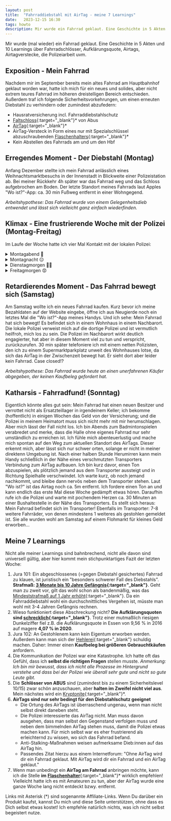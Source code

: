 ```yaml
---
layout: post
title:  "Fahrraddiebstahl mit AirTag - meine 7 Learnings"
date:   2023-12-15 16:30
tags: howto
description: Mir wurde ein Fahrrad geklaut. Eine Geschichte in 5 Akten und 10 Learnings über Fahrraddiebstahl, Fahrradschlösser, Aufklärungsquote, Airtags, uvm.
---
```


Mir wurde (mal wieder) ein Fahrrad geklaut. Eine Geschichte in 5 Akten und 10 Learnings über Fahrradschlösser, Aufklärungsquote, Airtags, Airtagverstecke, die Polizeiarbeit uvm.

## Exposition - Mein Fahrrad

Nachdem mir im September bereits mein altes Fahrrad am Hauptbahnhof geklaut worden war, hatte ich mich für ein neues und solides, aber nicht extrem teures Fahrrad im höheren dreistelligen Bereich entschieden. Außerdem traf ich folgende Sicherheitsvorkehrungen, um einen erneuten Diebstahl zu verhindern oder zumindest abzufedern:

- Hausratversicherung incl. Fahrraddiebstahlschutz
- [Faltschloss](https://amzn.to/3NZ03Ld){:target="_blank"}* von Abus
- [AirTag](https://amzn.to/48Lt6dl){:target="_blank"}*
- AirTag-Versteck in Form eines nur mit Spezialschlüssel abzuschraubenden [Flaschenhalters](https://amzn.to/3tCL9Uf){:target="_blank"}*
- Kein Abstellen des Fahrrads am und um den Hbf

## Erregendes Moment - Der Diebstahl (Montag)

Anfang Dezember stellte ich mein Fahrrad anlässlich eines Weihnachtsmarktbesuchs in der Innenstadt in Blickweite einer Polizeistation ab. Bei meiner Rückkehr 4h später war das Fahrrad weg und das Schloss aufgebrochen am Boden. Der letzte Standort meines Fahrrads laut Apples "Wo ist?"-App: ca. 30 min Fußweg entfernt in einer Wohngegend.

*Arbeitshypothese: Das Fahrrad wurde von einem Gelegenheitsdieb entwendet und lässt sich vielleicht ganz einfach wiederfinden.*

## Klimax - Eine frustrierende Woche mit der Polizei (Montag-Freitag)

Im Laufe der Woche hatte ich vier Mal Kontakt mit der lokalen Polizei:

<details>
<summary>Montagabend 😤</summary>
    
    Da die Polizeiwache sich direkt neben dem Tatort befand, beschloss ich, direkt dort den Diebstahl anzuzeigen. Als klar war, dass der Diebstahl nicht innerhalb der letzten 5 Minuten passiert war, wurde hier erst einmal eine ruhige Kugel geschoben. Das Ergebnis:
    
    - 15 min Warterei
    - 1h Aufgabe der Anzeige (geht online in 10-20 min…)
    - Abschließend die Auskunft: "Aktuell sind alle Streifen beschäftigt, aber im Laufe der Nacht wird jemand am letzten Ort des AirTags vorbeifahren"
    
    Ich war natürlich neugierig und machte mich mit einer Freundin an diesem Punkt selbstständig auf den Weg zum Abstellort. Hätte der Polizist direkt gesagt, dass akut nichts passieren wird, hätten wir das 60 min früher machen können.
</details>
    
<details>
<summary> Montagnacht 😑</summary>
    
    Just als wir am letzten Standort des AirTags ankamen, kam dort auch ein Streifenwagen der Polizei zu stehen. Da es sich wohl um eine schwierige Gegend zu handeln schien, warteten wir noch auf Verstärkung. Sobald diese eingetroffen waren, machte ich mich mit 4 Polizist:innen auf Streiftour durch das Mehrparteienhaus, dessen Türe nur angelehnt war. Leider konnte mein Handy von Keller bis Dachboden keine Verbindung mit dem AirTag aufbauen. Ohne eindeutige Ortung wart das an dieser Stelle eine Sackgasse. Sollte das AirTag noch einmal einen aktuellen Ort senden, sollte ich noch einmal anrufen.
    
    *Arbeitshypothese: Das Fahrrad war nur kurz hier; der AirTag wurde hier möglicherweise zerstört.*
</details>

<details>
<summary>Dienstagmorgen 🤦‍♂️</summary>
    
    Mein AirTag sendet einen aktuellen Ort! Und zwar… vom gleichen Ort wie einige Stunden zuvor. Ich gebe das genau so bei der Polizei durch. Diese schickte eine Streife vorbei, die mir erklärte, dass das Fahrrad nicht sichtbar sei und mich fragte, ob ich einen Ton abspielen könne - kann ich nicht aus der Ferne. Dieser Einsatz war komplett umsonst.
    
    *Arbeitshypothese: Das Fahrrad befindet sich noch immer in der Nähe - gut abgeschirmt oder im Keller des Nachbarhauses.*
</details>

<details>
<summary>Freitagmorgen 😡</summary>
    
    Ein Freund bringt mich auf die Idee, den AirTag mit der Polizei zu teilen, damit diese ohne mich Bewegungsmuster erkennen kann. Ich rufe noch einmal bei der Polizei an und werde dort mit dem folgenden Satz abgebügelt: "Ja denken Sie, dass wir uns um alle gestohlenen Sachen kümmern können?". Ich bin auf den Erfolg der aufgrund der [rapide ansteigenden Anzahl von Fahrraddiebstählen in der Stadt eingerichteten "Ermittlungsgruppe Fahrradgruppe"](https://essen.polizei.nrw/presse/fahrraddiebstaehle-steigen-rasant-an-polizei-richtet-ermittlungsgruppe-ein-und-informiert){:target="_blank"} gespannt. Ich hätte erwartet, dass sich diese über so klare Spuren wie in meinem Fall freut. *Anmerkung: Ich bin mir selbstverständlich bewusst, dass auch an der Polizei der Fachkräftemangel nicht spurlos vorbeigeht, und dass es grundsätzlich wichtigere Probleme gibt als mein blödes Fahrrad.*
</details>   

## Retardierendes Moment - Das Fahrrad bewegt sich (Samstag)

Am Samstag wollte ich ein neues Fahrrad kaufen. Kurz bevor ich meine Bezahldaten auf der Website eingebe, öffne ich aus Neugierde noch ein letztes Mal die "Wo ist?"-App meines Handys. Und ich sehe: Mein Fahrrad hat sich bewegt! Es befindet sich in einem Wohnhaus in einem Nachbarort. Die lokale Polizei verweist mich auf die dortige Polizei und ist vermutlich heilfroh, mich los zu sein. Die Polizei im Nachbarort wirkt deutlich engagierter, hat aber in diesem Moment viel zu tun und verspricht, zurückzurufen. 30 min später telefoniere ich mit einem netten Polizisten, den ich zu einem Supermarktparkplatz unweit des Wohnhauses lotse, da sich das AirTag in der Zwischenzeit bewegt hat. Er sieht dort aber leider kein Fahrrad. Case closed!?

*Arbeitshypothese: Das Fahrrad wurde heute an einen unerfahrenen Käufer abgegeben, der keinen Kaufbeleg gefordert hat.*

## Katharsis - Fahrradfund! (Sonntag)

Eigentlich könnte alles gut sein: Mein Fahrrad hat einen neuen Besitzer und verrottet nicht als Ersatzteillager in irgendeinem Keller; ich bekomme (hoffentlich) in einigen Wochen das Geld von der Versicherung; und die Polizei in meinem Heimatort muss sich nicht mehr mit mir herumschlagen. Aber mich lässt der Fall nicht los. Ich bin Abends zum Badmintonspielen verabredet und merke, dass die Halle ohne eigenes Fahrrad nur sehr umständlich zu erreichen ist. Ich fühle mich abenteuerlustig und mache mich spontan auf den Weg zum aktuellen Standort des AirTags. Dieser erkennt mich, aber lässt sich nur schwer orten, solange er nicht in meiner direktenn Umgebung ist. Nach einer halben Stunde Herumirren kann mein Handy schließlich in der Nähe eines verschmutzten Transporters Verbindung zum AirTag aufbauen. Ich bin kurz davor, einen Ton abzuspielen, als plötzlich jemand aus dem Transporter aussteigt und in Richtung Spielhalle verschwindet. Ich warte kurz, ob noch jemand nachkommt, und bleibe dann nervös neben dem Transporter stehen. Laut "Wo ist?" ist das Airtag noch ca. 5m entfernt. Ich fordere einen Ton an und kann endlich das erste Mal diese Woche gedämpft etwas hören. Daraufhin rufe ich die Polizei und warte mit pochendem Herzen ca. 30 Minuten an einer Bushaltestelle in der Nähe des Transporters. Es stellt sich heraus: Mein Fahrrad befindet sich im Transporter! Ebenfalls im Transporter: 7-8 weitere Fahrräder, von denen mindestens 1 weiteres als gestohlen gemeldet ist. Sie alle wurden wohl am Samstag auf einem Flohmarkt für kleines Geld erworben…

## Meine 7 Learnings

Nicht alle meiner Learnings sind bahnbrechend, nicht alle davon sind universell gültig, aber hier kommt mein stichpunktartiges Fazit der letzten Woche:

1. Jura 101: Ein abgeschlossenes (=gegen Diebstahl gesichertes) Fahrrad zu klauen, ist juristisch ein "besonders schwerer Fall des Diebstahls". **Strafmaß: [3 Monate bis 10 Jahre Gefängnis](https://dejure.org/gesetze/StGB/243.html){:target="_blank"}**. Geht man zu zweit vor, gilt das wohl schon als bandenmäßig, was das [Mindeststrafmaß auf 1 Jahr erhöht](https://dejure.org/gesetze/StGB/244a.html){:target="_blank"}. Da ein Fahrraddiebstahl wohl ein durchschnittliches Vergehen ist, müsste man wohl mit 3-4 Jahren Gefängnis rechnen.
2. Wieso funktioniert diese Abschreckung nicht? **Die Aufklärungsquoten sind [schrecklich](https://essen.adfc.de/neuigkeit/fahrraddiebstaehle-in-essen-und-muelheim-ruecklaeufig){:target="_blank"}**. Trotz einer mutmaßlich riesigen Dunkelziffer fiel z.B. die Aufklärungsquote in Essen von 9,56 % in 2016 auf magere **4,07 % in 2020**.
2. Jura 102: An Gestohlenem kann kein Eigentum erworben werden. Außerdem kann man sich der [Hehlerei](https://dejure.org/gesetze/StGB/259.html){:target="_blank"} schuldig machen. Daher: Immer einen **Kaufbeleg bei größeren Gebrauchtkäufen** anfordern.
2. Die Kommunikation der Polizei war eine Katastrophe. Ich hatte oft das Gefühl, dass ich **selbst die richtigen Fragen** stellen musste. *Anmerkung: Ich bin mir bewusst, dass ich nicht alle Prozesse im Hintergrund verstehe und dass bei der Polizei wie überall sehr gute und nicht so gute Leute gibt.*
2. Die **Schlösser von ABUS** sind (zumindest bis zu einem Sicherheitslevel 10/15) zwar schön anzuschauen, aber **halten im Zweifel nicht viel aus**. Mein nächstes wird ein [Kryptonite](https://amzn.to/3NTo5re){:target="_blank"}*.
2. **AirTags sind nur sehr bedingt für den Diebstahlschutz geeignet**
    - Die Ortung des AirTags ist überraschend ungenau, wenn man nicht selbst direkt daneben steht.
    - Die Polizei interessierte das AirTag nicht. Man muss davon ausgehen, dass man selbst den Gegenstand verfolgen muss und neben dem bimmelnden AirTag stehen muss, damit die Polizei etwas machen kann. Für mich selbst war es eher frustrierend als erleichternd zu wissen, wo sich das Fahrrad befand.
    - Anti-Stalking-Maßnahmen weisen aufmerksame Dieb:innen auf das AirTag hin.
    - Passendes Zitat hierzu aus einem Internetforum: "Ohne AirTag wird dir ein Fahrrad geklaut. Mit AirTag wird dir ein Fahrrad und ein AirTag geklaut."
2. Wenn man unbedingt ein **AirTag am Fahrrad** anbringen möchte, kann ich die Stelle **im** [**Flaschenhalter**](https://amzn.to/3tCL9Uf){:target="_blank"}* wirklich empfehlen! Vielleicht hatte ich es mit Amateuren zu tun, aber der AirTag wurde eine ganze Woche lang nicht entdeckt bzwy. entfernt.



Links mit Asterisk (*) sind sogenannte Affiliate-Links. Wenn Du darüber ein Produkt kaufst, kannst Du mich und diese Seite unterstützen, ohne dass es Dich selbst etwas kostet! Ich empfehle natürlich nichts, was ich nicht selbst begeistert nutze.